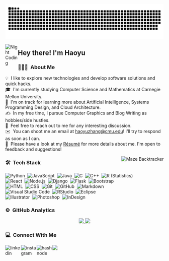 
<!--horizontal divider(gradiant)-->
<!--<img src="https://user-images.githubusercontent.com/73097560/115834477-dbab4500-a447-11eb-908a-139a6edaec5c.gif"> -->

<!--h1 without bottom border-->
<!-- <div id="user-content-toc">
  <ul align="center">
    <summary><h1 style="display: inline-block">Hi 👋, I'm Haoyu</h1></summary>
  </ul>
</div> -->


<!--- snake -->
<div align="center">
  <img  src="https://github.com/1999AZZAR/1999AZZAR/blob/main/resources/img/grid-snake.svg"
       alt="snake" /></a>
</div>

<img alt="Night Coding" src="./assets/Hand%20Wave.gif" width='40' align="left"/><h2>Hey there! I'm Haoyu</h2>

<!--Intro start-->
<!-- - 🔭 I’m currently working on **AWS, React, React Native, Nodejs, MongoDB**

- 🌱 I’m currently learning **to put together multiple Hyper Beast Stack for Scalable Applications.**

- ☁️ I've keen interest in cloud computing. So,I'm learning **AWS**

- 📝 I regularly write articles on [Hashnode](https://1010nishant.hashnode.dev/)

- 💬 Ask me about **AWS, react, react-native, nodejs, mongoDB**

- 📫 Feel free to reach me out **nishantjangid6377@gmail.com**

- 🏠 Also We've a tech community called [Dev Hac](https://discord.com/invite/p4TWyft886). -->

### 👨🏻‍💻 &nbsp;About Me

💡 &nbsp;I like to explore new technologies and develop software solutions and quick hacks.\
🎓 &nbsp;I'm currently studying Computer Science and Mathematics at Carnegie Mellon University.\
🌱 &nbsp;I'm on track for learning more about Artificial Intelligence, Systems Programming Design, and Cloud Architecture.\
✍️ &nbsp;In my free time, I pursue Computer Graphics and Blog Writing as hobbies/side hustles.\
💬 &nbsp;Feel free to reach out to me for any interesting discussion.\
✉️ &nbsp;You can shoot me an email at haoyuzhang@cmu.edu! I'll try to respond as soon as I can.\
📄 &nbsp;Please have a look at my [Résumé](https://www.haoyu.dev/resume.html) for more details about me. I'm open to feedback and suggestions!

<img alt="Maze Backtracker" src="https://github.com/mxgmn/MarkovJunior/blob/main/images/MazeBacktracker.gif" align="right"/>

### 🛠 &nbsp;Tech Stack

![Python](https://img.shields.io/badge/-Python-05122A?style=flat&logo=python)&nbsp;
![JavaScript](https://img.shields.io/badge/-JavaScript-05122A?style=flat&logo=javascript)&nbsp;
![Java](https://img.shields.io/badge/-Java-05122A?style=flat&logo=Java&logoColor=FFA518)&nbsp;
![C](https://img.shields.io/badge/-C-05122A?style=flat&logo=C&logoColor=A8B9CC)&nbsp;
![C++](https://img.shields.io/badge/-C++-05122A?style=flat&logo=C%2B%2B&logoColor=00599C)&nbsp;
![R (Statistics)](https://img.shields.io/badge/-R-05122A?style=flat&logo=R&logoColor=276DC3)\
![React](https://img.shields.io/badge/-React-05122A?style=flat&logo=react)&nbsp;
![Node.js](https://img.shields.io/badge/-Node.js-05122A?style=flat&logo=node.js)&nbsp;
![Django](https://img.shields.io/badge/-Django-05122A?style=flat&logo=django&logoColor=092E20)&nbsp;
![Flask](https://img.shields.io/badge/-Flask-05122A?style=flat&logo=flask)&nbsp;
![Bootstrap](https://img.shields.io/badge/-Bootstrap-05122A?style=flat&logo=bootstrap&logoColor=563D7C)\
![HTML](https://img.shields.io/badge/-HTML-05122A?style=flat&logo=HTML5)&nbsp;
![CSS](https://img.shields.io/badge/-CSS-05122A?style=flat&logo=CSS3&logoColor=1572B6)&nbsp;
![Git](https://img.shields.io/badge/-Git-05122A?style=flat&logo=git)&nbsp;
![GitHub](https://img.shields.io/badge/-GitHub-05122A?style=flat&logo=github)&nbsp;
![Markdown](https://img.shields.io/badge/-Markdown-05122A?style=flat&logo=markdown)\
![Visual Studio Code](https://img.shields.io/badge/-Visual%20Studio%20Code-05122A?style=flat&logo=visual-studio-code&logoColor=007ACC)&nbsp;
![RStudio](https://img.shields.io/badge/-RStudio-05122A?style=flat&logo=rstudio)&nbsp;
![Eclipse](https://img.shields.io/badge/-Eclipse-05122A?style=flat&logo=eclipse-ide&logoColor=2C2255)\
![Illustrator](https://img.shields.io/badge/-Illustrator-05122A?style=flat&logo=adobe-illustrator)&nbsp;
![Photoshop](https://img.shields.io/badge/-Photoshop-05122A?style=flat&logo=adobe-photoshop)&nbsp;
![InDesign](https://img.shields.io/badge/-InDesign-05122A?style=flat&logo=adobe-indesign)

<!--Intro end-->


<!--Stat starts-->
### ⚙️ &nbsp;GitHub Analytics

<p align="center">
<a href="https://github.com/haoyu-zc">
  <img height="180em" src="https://github-readme-stats-eight-theta.vercel.app/api?username=haoyu-zc&show_icons=true&theme=algolia&include_all_commits=true&count_private=true&hide=stars"/>
  <img height="180em" src="https://github-readme-stats-haoyu-zc.vercel.app/api/top-langs/?username=haoyu-zc&layout=compact&langs_count=8&theme=algolia"/>
</a>
</p>
<!--Stat ends-->

<!-- Connect with me -->
<!--h2 without bottom border-->
### 💻 &nbsp;Connect With Me

<!--icons and links-->
<a href="https://www.linkedin.com/in/haoyu-zc/" target="blank"><img align="left" src="https://user-images.githubusercontent.com/88904952/234979284-68c11d7f-1acc-4f0c-ac78-044e1037d7b0.png" alt="linkedin" height="50" width="50" /></a>
<!-- <a href="https://twitter.com/haoyu-zc" target="blank"><img align="center" src="https://user-images.githubusercontent.com/88904952/234980676-61bfb021-ecc8-48f7-88e6-34c1b06c4a58.png" alt="twitter" height="50" width="50" /></a>  -->
<a href="https://www.instagram.com/haoyu_zh/" target="blank"><img align="left" src="https://user-images.githubusercontent.com/88904952/234981169-2dd1e58f-4b7e-468c-8213-034ba62156c3.png" alt="instagram" height="50" width="50" /></a>
<a href="https://www.haoyu.dev/" target="blank"><img align="left" src="https://user-images.githubusercontent.com/88904952/234982196-562aea17-5532-4550-8c08-1c7cb994a541.png" alt="hashnode" height="50" width="50" /></a>

[![](https://visitcount.itsvg.in/api?id=haoyu-zc&icon=3&color=6)](https://visitcount.itsvg.in)

